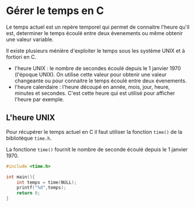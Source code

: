# Gérer le temps en C
Le temps actuel est un repère temporel qui permet de connaitre l'heure qu'il est, determiner le temps écoulé entre deux évenements ou même obtenir une valeur variable.

Il existe plusieurs ménière d'exploiter le temps sous les système UNIX et à fortiori en C.

- l'heure UNIX : le nombre de secondes écoulé depuis le 1 janvier 1970 (l'époque UNIX). On utilise cette valeur pour obtenir une valeur changeante ou pour connaitre le temps écoulé entre deux évenements.
- l'heure calendaire : l'heure découpé en année, mois, jour, heure, minutes et secondes. C'est cette heure qui est utilisé pour afficher l'heure par exemple.

## L'heure UNIX
Pour récupérer le temps actuel en C il faut utiliser la fonction `time()` de la bibliotèque `time.h`.

La fonctione `time()` fournit le nombre de seconde écoulé depuis le 1 janvier 1970.
```c
#include <time.h>

int main(){
    int temps = time(NULL);
    printf("%d",temps);
    return 0;
}
```

